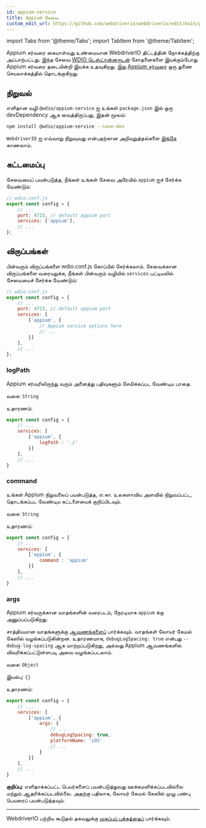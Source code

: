 ```yaml
---
id: appium-service
title: Appium சேவை
custom_edit_url: https://github.com/webdriverio/webdriverio/edit/main/packages/wdio-appium-service/README.md
---
```


import Tabs from '@theme/Tabs';
import TabItem from '@theme/TabItem';

Appium சர்வரை கையாள்வது உண்மையான WebdriverIO திட்டத்தின் நோக்கத்திற்கு அப்பாற்பட்டது. இந்த சேவை [WDIO டெஸ்ட்ரன்னருடன்](https://webdriver.io/docs/clioptions) சோதனைகளை இயக்கும்போது Appium சர்வரை தடையின்றி இயக்க உதவுகிறது. இது [Appium சர்வரை](https://appium.github.io/appium.io/docs/en/about-appium/getting-started/index.html#starting-appium) ஒரு துணை செயலாக்கத்தில் தொடங்குகிறது.

## நிறுவல்

எளிதான வழி `@wdio/appium-service` ஐ உங்கள் `package.json` இல் ஒரு devDependency ஆக வைத்திருப்பது, இதன் மூலம்:

```sh
npm install @wdio/appium-service --save-dev
```

`WebdriverIO` ஐ எவ்வாறு நிறுவுவது என்பதற்கான அறிவுறுத்தல்களை [இங்கே](https://webdriver.io/docs/gettingstarted) காணலாம்.

## கட்டமைப்பு

சேவையைப் பயன்படுத்த, நீங்கள் உங்கள் சேவை அரேயில் `appium` ஐச் சேர்க்க வேண்டும்:

```js
// wdio.conf.js
export const config = {
    // ...
    port: 4723, // default appium port
    services: ['appium'],
    // ...
};
```

## விருப்பங்கள்

பின்வரும் விருப்பங்களை wdio.conf.js கோப்பில் சேர்க்கலாம். சேவைக்கான விருப்பங்களை வரையறுக்க, நீங்கள் பின்வரும் வழியில் `services` பட்டியலில் சேவையைச் சேர்க்க வேண்டும்:

```js
// wdio.conf.js
export const config = {
    // ...
    port: 4723, // default appium port
    services: [
        ['appium', {
            // Appium service options here
            // ...
        }]
    ],
    // ...
};
```

### logPath
Appium சர்வரிலிருந்து வரும் அனைத்து பதிவுகளும் சேமிக்கப்பட வேண்டிய பாதை.

வகை: `String`

உதாரணம்:
```js
export const config = {
    // ...
    services: [
        ['appium', {
            logPath : './'
        }]
    ],
    // ...
}
```

### command
உங்கள் Appium நிறுவலைப் பயன்படுத்த, எ.கா. உலகளாவிய அளவில் நிறுவப்பட்ட, தொடங்கப்பட வேண்டிய கட்டளையைக் குறிப்பிடவும்.

வகை: `String`

உதாரணம்:
```js
export const config = {
    // ...
    services: [
        ['appium', {
            command : 'appium'
        }]
    ],
    // ...
}
```

### args
Appium சர்வருக்கான வாதங்களின் வரைபடம், நேரடியாக `appium` க்கு அனுப்பப்படுகிறது.

சாத்தியமான வாதங்களுக்கு [ஆவணங்களைப்](https://github.com/appium/appium/blob/master/packages/appium/docs/en/cli/args.md) பார்க்கவும்.
வாதங்கள் லோயர் கேமல் கேஸில் வழங்கப்படுகின்றன. உதாரணமாக, `debugLogSpacing: true` என்பது `--debug-log-spacing` ஆக மாற்றப்படுகிறது, அல்லது Appium ஆவணங்களில் விவரிக்கப்பட்டுள்ளபடி அவை வழங்கப்படலாம்.

வகை: `Object`

இயல்பு: `{}`

உதாரணம்:
```js
export const config = {
    // ...
    services: [
        ['appium', {
            args: {
                // ...
                debugLogSpacing: true,
                platformName: 'iOS'
                // ...
            }
        }]
    ],
    // ...
}
```
**குறிப்பு:** எளிதாக்கப்பட்ட பெயர்களைப் பயன்படுத்துவது ஊக்கமளிக்கப்படவில்லை மற்றும் ஆதரிக்கப்படவில்லை. அதற்கு பதிலாக, லோயர் கேமல் கேஸில் முழு பண்பு பெயரைப் பயன்படுத்தவும்.

----

WebdriverIO பற்றிய கூடுதல் தகவலுக்கு [முகப்புப் பக்கத்தைப்](https://webdriver.io) பார்க்கவும்.